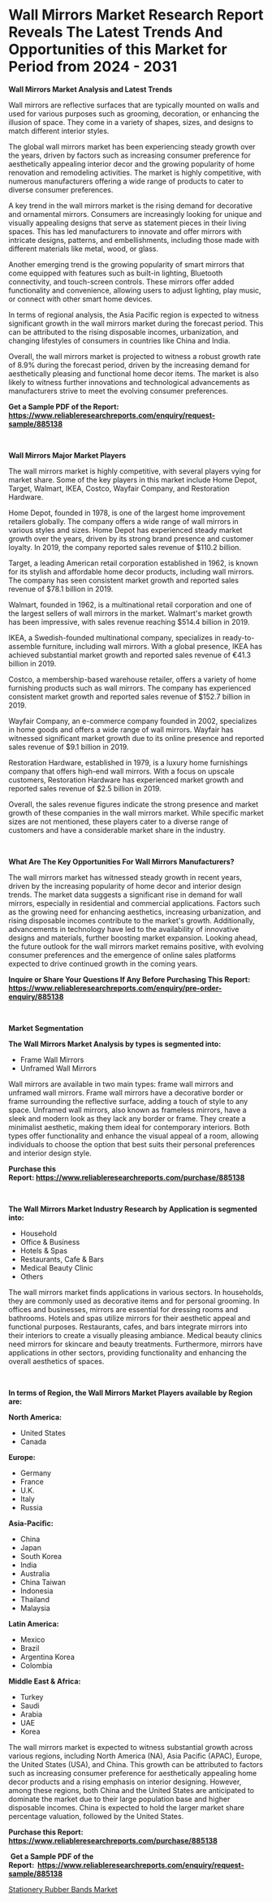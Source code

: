 <p><h1>Wall Mirrors Market Research Report Reveals The Latest Trends And Opportunities of this Market for Period from 2024 - 2031</h1></p><p><strong>Wall Mirrors Market Analysis and Latest Trends</strong></p>
<p><p>Wall mirrors are reflective surfaces that are typically mounted on walls and used for various purposes such as grooming, decoration, or enhancing the illusion of space. They come in a variety of shapes, sizes, and designs to match different interior styles.</p><p>The global wall mirrors market has been experiencing steady growth over the years, driven by factors such as increasing consumer preference for aesthetically appealing interior decor and the growing popularity of home renovation and remodeling activities. The market is highly competitive, with numerous manufacturers offering a wide range of products to cater to diverse consumer preferences.</p><p>A key trend in the wall mirrors market is the rising demand for decorative and ornamental mirrors. Consumers are increasingly looking for unique and visually appealing designs that serve as statement pieces in their living spaces. This has led manufacturers to innovate and offer mirrors with intricate designs, patterns, and embellishments, including those made with different materials like metal, wood, or glass.</p><p>Another emerging trend is the growing popularity of smart mirrors that come equipped with features such as built-in lighting, Bluetooth connectivity, and touch-screen controls. These mirrors offer added functionality and convenience, allowing users to adjust lighting, play music, or connect with other smart home devices.</p><p>In terms of regional analysis, the Asia Pacific region is expected to witness significant growth in the wall mirrors market during the forecast period. This can be attributed to the rising disposable incomes, urbanization, and changing lifestyles of consumers in countries like China and India.</p><p>Overall, the wall mirrors market is projected to witness a robust growth rate of 8.9% during the forecast period, driven by the increasing demand for aesthetically pleasing and functional home decor items. The market is also likely to witness further innovations and technological advancements as manufacturers strive to meet the evolving consumer preferences.</p></p>
<p><strong>Get a Sample PDF of the Report:&nbsp; <a href="https://www.reliableresearchreports.com/enquiry/request-sample/885138">https://www.reliableresearchreports.com/enquiry/request-sample/885138</a></strong></p>
<p>&nbsp;</p>
<p><strong>Wall Mirrors Major Market Players</strong></p>
<p><p>The wall mirrors market is highly competitive, with several players vying for market share. Some of the key players in this market include Home Depot, Target, Walmart, IKEA, Costco, Wayfair Company, and Restoration Hardware.</p><p>Home Depot, founded in 1978, is one of the largest home improvement retailers globally. The company offers a wide range of wall mirrors in various styles and sizes. Home Depot has experienced steady market growth over the years, driven by its strong brand presence and customer loyalty. In 2019, the company reported sales revenue of $110.2 billion.</p><p>Target, a leading American retail corporation established in 1962, is known for its stylish and affordable home decor products, including wall mirrors. The company has seen consistent market growth and reported sales revenue of $78.1 billion in 2019.</p><p>Walmart, founded in 1962, is a multinational retail corporation and one of the largest sellers of wall mirrors in the market. Walmart's market growth has been impressive, with sales revenue reaching $514.4 billion in 2019.</p><p>IKEA, a Swedish-founded multinational company, specializes in ready-to-assemble furniture, including wall mirrors. With a global presence, IKEA has achieved substantial market growth and reported sales revenue of €41.3 billion in 2019.</p><p>Costco, a membership-based warehouse retailer, offers a variety of home furnishing products such as wall mirrors. The company has experienced consistent market growth and reported sales revenue of $152.7 billion in 2019.</p><p>Wayfair Company, an e-commerce company founded in 2002, specializes in home goods and offers a wide range of wall mirrors. Wayfair has witnessed significant market growth due to its online presence and reported sales revenue of $9.1 billion in 2019.</p><p>Restoration Hardware, established in 1979, is a luxury home furnishings company that offers high-end wall mirrors. With a focus on upscale customers, Restoration Hardware has experienced market growth and reported sales revenue of $2.5 billion in 2019.</p><p>Overall, the sales revenue figures indicate the strong presence and market growth of these companies in the wall mirrors market. While specific market sizes are not mentioned, these players cater to a diverse range of customers and have a considerable market share in the industry.</p></p>
<p>&nbsp;</p>
<p><strong>What Are The Key Opportunities For Wall Mirrors Manufacturers?</strong></p>
<p><p>The wall mirrors market has witnessed steady growth in recent years, driven by the increasing popularity of home decor and interior design trends. The market data suggests a significant rise in demand for wall mirrors, especially in residential and commercial applications. Factors such as the growing need for enhancing aesthetics, increasing urbanization, and rising disposable incomes contribute to the market's growth. Additionally, advancements in technology have led to the availability of innovative designs and materials, further boosting market expansion. Looking ahead, the future outlook for the wall mirrors market remains positive, with evolving consumer preferences and the emergence of online sales platforms expected to drive continued growth in the coming years.</p></p>
<p><strong>Inquire or Share Your Questions If Any Before Purchasing This Report: <a href="https://www.reliableresearchreports.com/enquiry/pre-order-enquiry/885138">https://www.reliableresearchreports.com/enquiry/pre-order-enquiry/885138</a></strong></p>
<p>&nbsp;</p>
<p><strong>Market Segmentation</strong></p>
<p><strong>The Wall Mirrors Market Analysis by types is segmented into:</strong></p>
<p><ul><li>Frame Wall Mirrors</li><li>Unframed Wall Mirrors</li></ul></p>
<p><p>Wall mirrors are available in two main types: frame wall mirrors and unframed wall mirrors. Frame wall mirrors have a decorative border or frame surrounding the reflective surface, adding a touch of style to any space. Unframed wall mirrors, also known as frameless mirrors, have a sleek and modern look as they lack any border or frame. They create a minimalist aesthetic, making them ideal for contemporary interiors. Both types offer functionality and enhance the visual appeal of a room, allowing individuals to choose the option that best suits their personal preferences and interior design style.</p></p>
<p><strong>Purchase this Report:&nbsp;<a href="https://www.reliableresearchreports.com/purchase/885138">https://www.reliableresearchreports.com/purchase/885138</a></strong></p>
<p>&nbsp;</p>
<p><strong>The Wall Mirrors Market Industry Research by Application is segmented into:</strong></p>
<p><ul><li>Household</li><li>Office & Business</li><li>Hotels & Spas</li><li>Restaurants, Cafe & Bars</li><li>Medical Beauty Clinic</li><li>Others</li></ul></p>
<p><p>The wall mirrors market finds applications in various sectors. In households, they are commonly used as decorative items and for personal grooming. In offices and businesses, mirrors are essential for dressing rooms and bathrooms. Hotels and spas utilize mirrors for their aesthetic appeal and functional purposes. Restaurants, cafes, and bars integrate mirrors into their interiors to create a visually pleasing ambiance. Medical beauty clinics need mirrors for skincare and beauty treatments. Furthermore, mirrors have applications in other sectors, providing functionality and enhancing the overall aesthetics of spaces.</p></p>
<p>&nbsp;</p>
<p><strong>In terms of Region, the Wall Mirrors Market Players available by Region are:</strong></p>
<p>
    <p> <strong> North America: </strong>
        <ul>
            <li>United States</li>
            <li>Canada</li>
        </ul>
        </p> 
    <p> <strong> Europe: </strong>
        <ul>
            <li>Germany</li>
            <li>France</li>
            <li>U.K.</li>
            <li>Italy</li>
            <li>Russia</li>
        </ul>
        </p> 
    <p> <strong> Asia-Pacific: </strong>
        <ul>
            <li>China</li>
            <li>Japan</li>
            <li>South Korea</li>
            <li>India</li>
            <li>Australia</li>
            <li>China Taiwan</li>
            <li>Indonesia</li>
            <li>Thailand</li>
            <li>Malaysia</li>
        </ul>
        </p> 
    <p> <strong> Latin America: </strong>
        <ul>
            <li>Mexico</li>
            <li>Brazil</li>
            <li>Argentina Korea</li>
            <li>Colombia</li>
        </ul>
        </p> 
    <p> <strong> Middle East & Africa: </strong>
        <ul>
            <li>Turkey</li>
            <li>Saudi</li>
            <li>Arabia</li>
            <li>UAE</li>
            <li>Korea</li>
        </ul>
    </p>
    </p>
<p><p>The wall mirrors market is expected to witness substantial growth across various regions, including North America (NA), Asia Pacific (APAC), Europe, the United States (USA), and China. This growth can be attributed to factors such as increasing consumer preference for aesthetically appealing home decor products and a rising emphasis on interior designing. However, among these regions, both China and the United States are anticipated to dominate the market due to their large population base and higher disposable incomes. China is expected to hold the larger market share percentage valuation, followed by the United States.</p></p>
<p><strong>Purchase this Report: <a href="https://www.reliableresearchreports.com/purchase/885138">https://www.reliableresearchreports.com/purchase/885138</a></strong></p>
<p>&nbsp;<strong>Get a Sample PDF of the Report:&nbsp;&nbsp;<a href="https://www.reliableresearchreports.com/enquiry/request-sample/885138">https://www.reliableresearchreports.com/enquiry/request-sample/885138</a></strong></p>
<p><strong></strong></p>
<p><p><a href="https://github.com/RoccoManning/Market-Research-Report-List-2/blob/main/stationery-rubber-bands-market.md">Stationery Rubber Bands Market</a></p></p>